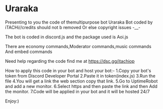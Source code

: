 # Uraraka
Presenting to you the code of themultipurpose bot Uraraka
Bot coded by iTACHi//credits should not b removed
Or else copyright issues
-__-

The bot is coded in discord.js and the package used is
Aoi.js

There are economy commands,Moderator commands,music commands
And embed commands

Need help regarding the code find me at
https://dsc.gg/itachiop

How to apply this code in your bot and host your bot:-
1.Copy your bot's token from Discord Developer Portal
2.Paste it in token(index.js)
3.Run the file
4.You will get a link the web section copy that link.
5.Go to UptimeRobot and add a new monitor.
6.Select https and then paste the link and then
Add the monitor.
7.Code will be applied in your bot and it will be hosted
24/7



Enjoy:)
